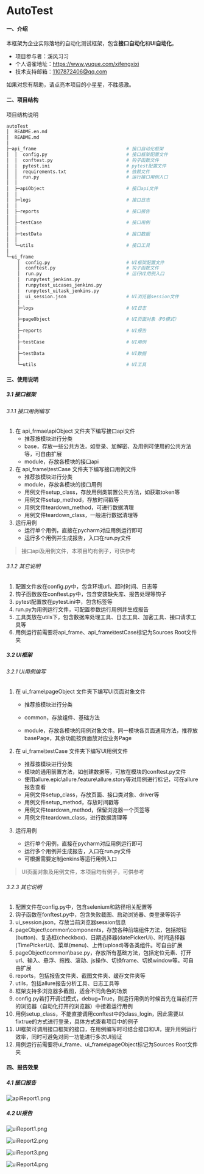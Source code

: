 # AutoTest

#### 一、介绍

本框架为企业实际落地的自动化测试框架，包含**接口自动化**和**UI自动化**。

- 项目参与者：溪风习习
- 个人语雀地址：https://www.yuque.com/xifengxixi
- 技术支持邮箱：1107872406@qq.com

如果对您有帮助，请点亮本项目的小星星，不胜感激。

#### 二、项目结构

项目结构说明

```python
autoTest
│  README.en.md
│  README.md
│  
├─api_frame                                 # 接口自动化框架
│  │  config.py                             # 接口框架配置文件
│  │  conftest.py                           # 钩子函数文件
│  │  pytest.ini                            # pytest配置文件
│  │  requirements.txt                      # 依赖文件
│  │  run.py                                # 运行接口用例入口
│  │
│  ├─apiObject                              # 接口api文件
│  │
│  ├─logs                                   # 接口日志
│  │
│  ├─reports                                # 接口报告
│  │
│  ├─testCase                               # 接口用例
│  │
│  ├─testData                               # 接口数据
│  │
│  └─utils                                  # 接口工具
│
└─ui_frame
    │  config.py                            # UI框架配置文件
    │  conftest.py                          # 钩子函数文件
    │  run.py                               # 运行UI用例入口
    │  runpytest_jenkins.py					
    │  runpytest_uicases_jenkins.py
    │  runpytest_uitask_jenkins.py
    │  ui_session.json                      # UI浏览器session文件
    │
    ├─logs                                  # UI日志
    │
    ├─pageObject                            # UI页面对象（PO模式）
    │
    ├─reports                               # UI报告
    │
    ├─testCase                              # UI用例
    │
    ├─testData                              # UI数据
    │
    └─utils                                 # UI工具
```

#### 三、使用说明

##### 3.1 接口框架

###### 3.1.1 接口用例编写

1. 在 api_frmae\apiObject 文件夹下编写接口api文件
   - 推荐按模块进行分类
   - base，存放一些公共方法，如登录、加解密、及用例可使用的公共方法等，可自由扩展
   - module，存放各模块的接口api
2. 在 api_frame\testCase 文件夹下编写接口用例文件
   - 推荐按模块进行分类
   - module，存放各模块的接口用例
   - 用例文件setup_class，存放用例类前置公共方法，如获取token等
   - 用例文件setup_method，存放时间戳等
   - 用例文件teardown_method，可进行数据清理
   - 用例文件teardown_class，一般进行数据清理等
3. 运行用例
   - 运行单个用例，直接在pycharm对应用例运行即可
   - 运行多个用例并生成报告，入口在run.py文件

> 接口api及用例文件，本项目均有例子，可供参考

###### 3.1.2 其它说明

1. 配置文件放在config.py中，包含环境url、超时时间、日志等
2. 钩子函数放在conftest.py中，包含安装缺失库、报告处理等钩子
3. pytest配置放在pytest.ini中，包含标签等
4. run.py为用例运行文件，可配置参数运行用例并生成报告
5. 工具类放在utils下，包含数据库处理工具、日志工具、加密工具、接口请求工具等
6. 用例运行前需要将api_frame、api_frame\testCase标记为Sources Root文件夹

##### 3.2 UI框架

###### 3.2.1 UI用例编写

1. 在 ui_frame\pageObject 文件夹下编写UI页面对象文件

   - 推荐按模块进行分类

   - common，存放组件、基础方法
   - module，存放各模块的用例对象文件。同一模块各页面通用方法，推荐放basePage，其余功能按页面放对应业务Page

2. 在 ui_frame\testCase 文件夹下编写UI用例文件

   - 推荐按模块进行分类
   - 模块的通用前置方法，如创建数据等，可放在模块的conftest.py文件
   - 使用allure.epic\allure.feature\allure.story等对用例进行标记，可在allure报告查看
   - 用例文件setup_class，存放页面、接口类对象、driver等
   - 用例文件setup_method，存放时间戳等
   - 用例文件teardown_method，保留浏览器一个页签等
   - 用例文件teardown_class，进行数据清理等

3. 运行用例

   - 运行单个用例，直接在pycharm对应用例运行即可
   - 运行多个用例并生成报告，入口在run.py文件
   - 可根据需要定制jenkins等运行用例入口

> UI页面对象及用例文件，本项目均有例子，可供参考

###### 3.2.3 其它说明

1. 配置文件在config.py中，包含selenium和路径相关配置等
2. 钩子函数在fonftest.py中，包含失败截图、启动浏览器、类登录等钩子
3. ui_session.json，存放当前浏览器session信息
4. pageObject\common\components，存放各种前端组件方法，包括按钮(button)、复选框(checkbox)、日期选择器(datePickerUi)、时间选择器(TimePickerUi)、菜单(menu)、上传(upload)等各类组件。可自由扩展
5. pageObject\common\base.py，存放所有基础方法，包括定位元素、打开url、输入、悬浮、拖拽、滚动、js操作、切换frame、切换window等。可自由扩展
6. reports，包括报告文件夹、截图文件夹、缓存文件夹等
7. utils，包括allure报告分析工具、日志工具等
8. 框架支持多浏览器多截图，适合不同角色的场景
9. config.py若打开调试模式，debug=True，则运行用例的时候首先在当前打开的浏览器（自动化打开的浏览器）中接着运行用例
10. 用例setup_class，不能直接调用conftest中的class_login，因此需要以fixtrue的方式进行登录，具体方式查看项目中的例子
11. UI框架可调用接口框架的接口，在用例编写时可结合接口和UI，提升用例运行效率，同时可避免对同一功能进行多次UI验证
12. 用例运行前需要将ui_frame、ui_frame\pageObject标记为Sources Root文件夹

#### 四、报告效果

##### 4.1 接口报告

![apiReport1.png](api_frame/testData/images/apiReport1.png)

##### 4.2 UI报告

![uiReport1.png](ui_frame/testData/images/uiReport1.png)

![uiReport2.png](ui_frame/testData/images/uiReport2.png)

![uiReport3.png](ui_frame/testData/images/uiReport3.png)

![uiReport4.png](ui_frame/testData/images/uiReport4.png)